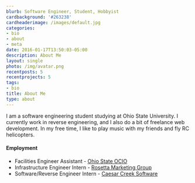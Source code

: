 ```yaml
---
blurb: Software Engineer, Student, Hobbyist
cardbackground: '#263238'
cardheaderimage: /images/default.jpg
categories:
- bio
- about
- meta
date: 2016-01-17T13:50:03-05:00
description: About Me
layout: single
photo: /img/avatar.png
recentposts: 5
recentprojects: 5
tags:
- bio
title: About Me
type: about
---
```


I am a software engineering student studying at Ohio State University. I
currently work in reverse engineering, and I also do a bit of freelance web
development. In my free time, I like to play music with my friends and fly RC
helicopters.

#### Employment

* Facilities Engineer Assistant - [Ohio State OCIO](https://ocio.osu.edu/)
* Infrastructure Engineer Intern - [Rosetta Marketing Group](http://www.rosetta.com/)
* Software/Reverse Engineer Intern - [Caesar Creek Software](http://www.cc-sw.com/)

